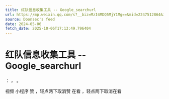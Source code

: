 ```yaml
---
title: 红队信息收集工具 -- Google_searchurl
url: https://mp.weixin.qq.com/s?__biz=MzI4MDQ5MjY1Mg==&mid=2247512864&idx=1&sn=ea37acbd7c694cfe23ca2d3feb5bf6d7
source: Doonsec's feed
date: 2024-05-06
fetch_date: 2025-10-06T17:13:49.796404
---
```


# 红队信息收集工具 -- Google_searchurl

：
，
。

视频
小程序
赞
，轻点两下取消赞
在看
，轻点两下取消在看